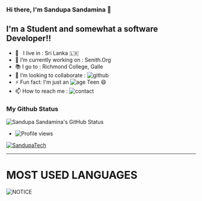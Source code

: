 ### Hi there, I'm Sandupa Sandamina 👋

## I'm a Student and somewhat a software Developer!!

- 🚶‍ &nbsp; I live in : Sri Lanka 🇱🇰 <br>
- 🔭 I’m currently working on : Senith.Org <br>
- 📚 I go to : Richmond College, Galle <br>
- 👯 I’m looking to collaborate : ![github](https://img.shields.io/badge/on-github-blue) <br>
- ⚡ Fun fact: I'm just an ![age](https://img.shields.io/badge/age-16-red) Teen 😄
- 📫 How to reach me : ![contact](https://img.shields.io/badge/Contact%20me-on%20Telegram-blue)

### My Github Status

![Sandupa Sandamina's GitHub Status](https://github-readme-stats.vercel.app/api?username=SandupaTech&theme=dark&show_icons=true)

- ![Profile views](https://gpvc.arturio.dev/SandupaTech)

<p align="left"> <a target="_blank" href="https://github.com/ryo-ma/github-profile-trophy"><img src="https://github-profile-trophy.vercel.app/?username=SandupaTech&theme=alduin" alt="SandupaTech" /></a> </p>

---

# MOST USED LANGUAGES

![NOTICE](https://github-readme-stats.vercel.app/api/top-langs/?username=SandupaTech&theme=dark&show_icons=true)
